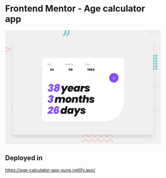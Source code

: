 # Frontend Mentor - Age calculator app

![Design preview for the Age calculator app coding challenge](./design/desktop-preview.jpg)

## Deployed in
https://age-calculator-app-sung.netlify.app/